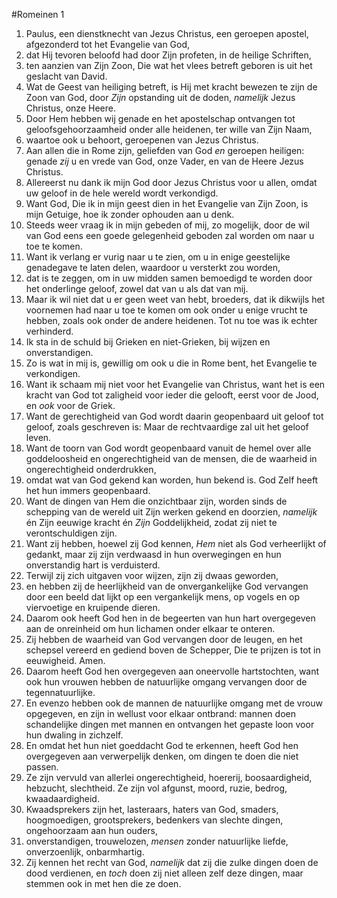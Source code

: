 #Romeinen 1
1. Paulus, een dienstknecht van Jezus Christus, een geroepen apostel, afgezonderd tot het Evangelie van God,
2. dat Hij tevoren beloofd had door Zijn profeten, in de heilige Schriften,
3. ten aanzien van Zijn Zoon, Die wat het vlees betreft geboren is uit het geslacht van David.
4. Wat de Geest van heiliging betreft, is Hij met kracht bewezen te zijn de Zoon van God, door *Zijn* opstanding uit de doden, *namelijk* Jezus Christus, onze Heere.
5. Door Hem hebben wij genade en het apostelschap ontvangen tot geloofsgehoorzaamheid onder alle heidenen, ter wille van Zijn Naam,
6. waartoe ook u behoort, geroepenen van Jezus Christus.
7. Aan allen die in Rome zijn, geliefden van God *en* geroepen heiligen: genade *zij* u en vrede van God, onze Vader, en van de Heere Jezus Christus.
8. Allereerst nu dank ik mijn God door Jezus Christus voor u allen, omdat uw geloof in de hele wereld wordt verkondigd.
9. Want God, Die ik in mijn geest dien in het Evangelie van Zijn Zoon, is mijn Getuige, hoe ik zonder ophouden aan u denk.
10. Steeds weer vraag ik in mijn gebeden of mij, zo mogelijk, door de wil van God eens een goede gelegenheid geboden zal worden om naar u toe te komen.
11. Want ik verlang er vurig naar u te zien, om u in enige geestelijke genadegave te laten delen, waardoor u versterkt zou worden,
12. dat is te zeggen, om in uw midden samen bemoedigd te worden door het onderlinge geloof, zowel dat van u als dat van mij.
13. Maar ik wil niet dat u er geen weet van hebt, broeders, dat ik dikwijls het voornemen had naar u toe te komen om ook onder u enige vrucht te hebben, zoals ook onder de andere heidenen. Tot nu toe was ik echter verhinderd.
14. Ik sta in de schuld bij Grieken en niet-Grieken, bij wijzen en onverstandigen.
15. Zo is wat in mij is, gewillig om ook u die in Rome bent, het Evangelie te verkondigen.
16. Want ik schaam mij niet voor het Evangelie van Christus, want het is een kracht van God tot zaligheid voor ieder die gelooft, eerst voor de Jood, en *ook* voor de Griek.
17. Want de gerechtigheid van God wordt daarin geopenbaard uit geloof tot geloof, zoals geschreven is: Maar de rechtvaardige zal uit het geloof leven.
18. Want de toorn van God wordt geopenbaard vanuit de hemel over alle goddeloosheid en ongerechtigheid van de mensen, die de waarheid in ongerechtigheid onderdrukken,
19. omdat wat van God gekend kan worden, hun bekend is. God Zelf heeft het hun immers geopenbaard.
20. Want de dingen van Hem die onzichtbaar zijn, worden sinds de schepping van de wereld uit Zijn werken gekend en doorzien, *namelijk* én Zijn eeuwige kracht én *Zijn* Goddelijkheid, zodat zij niet te verontschuldigen zijn.
21. Want zij hebben, hoewel zij God kennen, *Hem* niet als God verheerlijkt of gedankt, maar zij zijn verdwaasd in hun overwegingen en hun onverstandig hart is verduisterd.
22. Terwijl zij zich uitgaven voor wijzen, zijn zij dwaas geworden,
23. en hebben zij de heerlijkheid van de onvergankelijke God vervangen door een beeld dat lijkt op een vergankelijk mens, op vogels en op viervoetige en kruipende dieren.
24. Daarom ook heeft God hen in de begeerten van hun hart overgegeven aan de onreinheid om hun lichamen onder elkaar te onteren.
25. Zij hebben de waarheid van God vervangen door de leugen, en het schepsel vereerd en gediend boven de Schepper, Die te prijzen is tot in eeuwigheid. Amen.
26. Daarom heeft God hen overgegeven aan oneervolle hartstochten, want ook hun vrouwen hebben de natuurlijke omgang vervangen door de tegennatuurlijke.
27. En evenzo hebben ook de mannen de natuurlijke omgang met de vrouw opgegeven, en zijn in wellust voor elkaar ontbrand: mannen doen schandelijke dingen met mannen en ontvangen het gepaste loon voor hun dwaling in zichzelf.
28. En omdat het hun niet goeddacht God te erkennen, heeft God hen overgegeven aan verwerpelijk denken, om dingen te doen die niet passen.
29. Ze zijn vervuld van allerlei ongerechtigheid, hoererij, boosaardigheid, hebzucht, slechtheid. Ze zijn vol afgunst, moord, ruzie, bedrog, kwaadaardigheid.
30. Kwaadsprekers zijn het, lasteraars, haters van God, smaders, hoogmoedigen, grootsprekers, bedenkers van slechte dingen, ongehoorzaam aan hun ouders,
31. onverstandigen, trouwelozen, *mensen* zonder natuurlijke liefde, onverzoenlijk, onbarmhartig.
32. Zij kennen het recht van God, *namelijk* dat zij die zulke dingen doen de dood verdienen, en *toch* doen zij niet alleen zelf deze dingen, maar stemmen ook in met hen die ze doen.

